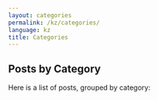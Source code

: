 ```yaml
---
layout: categories
permalink: /kz/categories/
language: kz
title: Categories
---
```

## Posts by Category
Here is a list of posts, grouped by category: